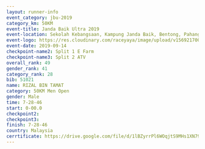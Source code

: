 ```yaml
---
layout: runner-info 
event_category: jbu-2019 
category_km: 50KM 
event-title: Janda Baik Ultra 2019
event-location: Sekolah Kebangsaan, Kampung Janda Baik, Bentong, Pahang, Malaysia 
event-logo: https://res.cloudinary.com/raceyaya/image/upload/v1569217009/logo/janda-baik_vch1pc.jpg 
event-date: 2019-09-14 
checkpoint-name2: Split 1 E Farm 
checkpoint-name3: Split 2 ATV 
overall_rank: 49
gender_rank: 41
category_rank: 28
bib: 51021
name: RIZAL BIN TAMAT
category: 50KM Men Open
gender: Male
time: 7-28-46
start: 0-00.0
checkpoint2: 
checkpoint3: 
finish: 7-28-46
country: Malaysia
cerrtificate: https://drive.google.com/file/d/1lBZyrrPl6WOqjtS9MHs1XN79GN3Zn0WT/view?usp=sharing
---
```

